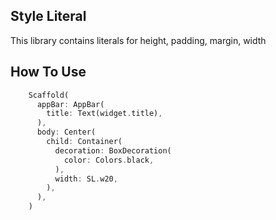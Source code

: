 ## Style Literal

This library contains literals for height, padding, margin, width

## How To Use

```dart
    Scaffold(
      appBar: AppBar(
        title: Text(widget.title),
      ),
      body: Center(
        child: Container(
          decoration: BoxDecoration(
            color: Colors.black,
          ),
          width: SL.w20,
        ),
      ),
    )
```